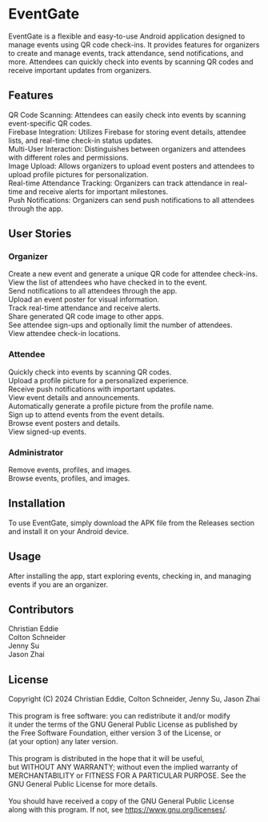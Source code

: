 # EventGate
EventGate is a flexible and easy-to-use Android application designed to manage events using QR code check-ins. It provides features for organizers to create and manage events, track attendance, send notifications, and more. Attendees can quickly check into events by scanning QR codes and receive important updates from organizers.

## Features
QR Code Scanning: Attendees can easily check into events by scanning event-specific QR codes.<br>
Firebase Integration: Utilizes Firebase for storing event details, attendee lists, and real-time check-in status updates.<br>
Multi-User Interaction: Distinguishes between organizers and attendees with different roles and permissions.<br>
Image Upload: Allows organizers to upload event posters and attendees to upload profile pictures for personalization.<br>
Real-time Attendance Tracking: Organizers can track attendance in real-time and receive alerts for important milestones.<br>
Push Notifications: Organizers can send push notifications to all attendees through the app.<br>

## User Stories
### Organizer
Create a new event and generate a unique QR code for attendee check-ins.<br>
View the list of attendees who have checked in to the event.<br>
Send notifications to all attendees through the app.<br>
Upload an event poster for visual information.<br>
Track real-time attendance and receive alerts.<br>
Share generated QR code image to other apps.<br>
See attendee sign-ups and optionally limit the number of attendees.<br>
View attendee check-in locations.<br>

### Attendee
Quickly check into events by scanning QR codes.<br>
Upload a profile picture for a personalized experience.<br>
Receive push notifications with important updates.<br>
View event details and announcements.<br>
Automatically generate a profile picture from the profile name.<br>
Sign up to attend events from the event details.<br>
Browse event posters and details.<br>
View signed-up events.<br>

### Administrator
Remove events, profiles, and images.<br>
Browse events, profiles, and images.<br>

## Installation
To use EventGate, simply download the APK file from the Releases section and install it on your Android device.

## Usage
After installing the app, start exploring events, checking in, and managing events if you are an organizer.

## Contributors
Christian Eddie<br>
Colton Schneider<br>
Jenny Su<br>
Jason Zhai<br>

## License
Copyright (C) 2024  Christian Eddie, Colton Schneider, Jenny Su, Jason Zhai<br>
<br>
This program is free software: you can redistribute it and/or modify<br>
it under the terms of the GNU General Public License as published by<br>
the Free Software Foundation, either version 3 of the License, or<br>
(at your option) any later version.<br>
<br>
This program is distributed in the hope that it will be useful,<br>
but WITHOUT ANY WARRANTY; without even the implied warranty of<br>
MERCHANTABILITY or FITNESS FOR A PARTICULAR PURPOSE.  See the<br>
GNU General Public License for more details.<br>
<br>
You should have received a copy of the GNU General Public License<br>
along with this program.  If not, see <https://www.gnu.org/licenses/>.<br>
